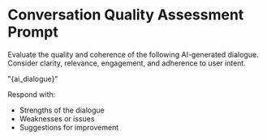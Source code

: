 # Conversation Quality Assessment Prompt

Evaluate the quality and coherence of the following AI-generated dialogue. Consider clarity, relevance, engagement, and adherence to user intent.

"{ai_dialogue}"

Respond with:
- Strengths of the dialogue
- Weaknesses or issues
- Suggestions for improvement
